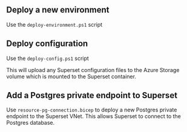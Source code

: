 ## Deploy a new environment
Use the `deploy-environment.ps1` script

## Deploy configuration
Use the `deploy-config.ps1` script

This will upload any Superset configuration files to the Azure Storage volume which is mounted to the Superset container.

## Add a Postgres private endpoint to Superset
Use `resource-pg-connection.bicep` to deploy a new Postgres private endpoint to the Superset VNet. This allows Superset to connect to the Postgres database.
